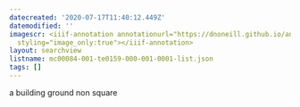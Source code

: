 ```yaml
---
datecreated: '2020-07-17T11:40:12.449Z'
datemodified: ''
imagescr: <iiif-annotation annotationurl="https://dnoneill.github.io/annotate/annotations/49b79272-c822-11ea-9545-46d0251774ba.json"
  styling="image_only:true"></iiif-annotation>
layout: searchview
listname: mc00084-001-te0159-000-001-0001-list.json
tags: []
---
```

a building ground non square
